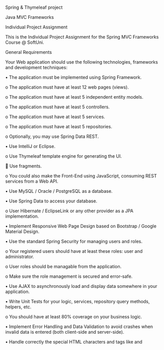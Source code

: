 Spring & Thymeleaf project

Java MVC Frameworks

Individual Project Assignment

This is the Individual Project Assignment for the Spring MVC Frameworks Course @ SoftUni.

General Requirements

Your Web application should use the following technologies, frameworks and development techniques:

• The application must be implemented using Spring Framework.

o The application must have at least 12 web pages (views).

o The application must have at least 5 independent entity models.

o The application must have at least 5 controllers.

o The application must have at least 5 services.

o The application must have at least 5 repositories.

o Optionally, you may use Spring Data REST.

• Use IntelliJ or Eclipse.

o Use Thymeleaf template engine for generating the UI.

 Use fragments.

o You could also make the Front-End using JavaScript, consuming REST services from a Web API.

• Use MySQL / Oracle / PostgreSQL as a database.

• Use Spring Data to access your database.

o User Hibernate / EclipseLink or any other provider as a JPA implementation.

• Implement Responsive Web Page Design based on Bootstrap / Google Material Design.

• Use the standard Spring Security for managing users and roles.

o Your registered users should have at least these roles: user and administrator.

o User roles should be managable from the application.

o Make sure the role management is secured and error-safe.

• Use AJAX to asynchronously load and display data somewhere in your application.

• Write Unit Tests for your logic, services, repository query methods, helpers, etc.

o You should have at least 80% coverage on your business logic.

• Implement Error Handling and Data Validation to avoid crashes when invalid data is entered (both client-side and server-side).

• Handle correctly the special HTML characters and tags like
and <script> (escape special characters).

• Use at least 2 Interceptors.

• Run asynchronous tasks for jobs that do not need to run sequential or for jobs in the background.

• Schedule jobs that impact the whole application running e.g. once/twice a day.

• Use ModelМapper or other mapping library.
